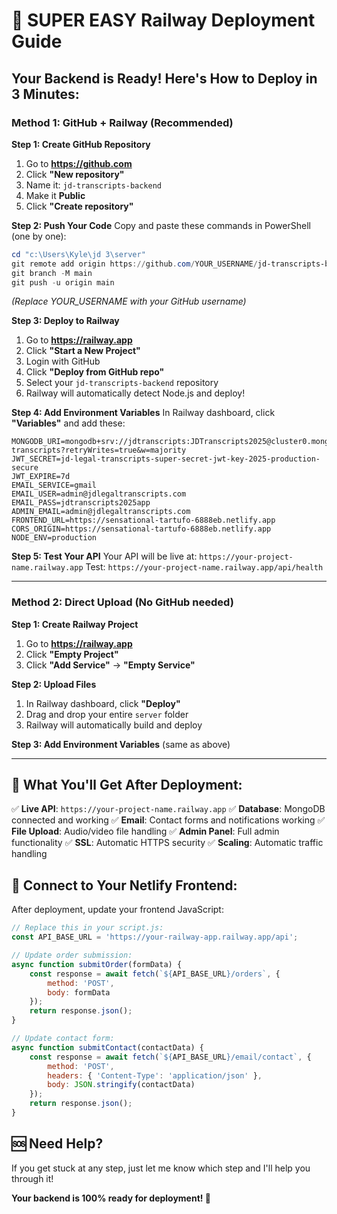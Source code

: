 # 🚀 SUPER EASY Railway Deployment Guide

## Your Backend is Ready! Here's How to Deploy in 3 Minutes:

### Method 1: GitHub + Railway (Recommended)

**Step 1: Create GitHub Repository**
1. Go to **https://github.com**
2. Click **"New repository"**
3. Name it: `jd-transcripts-backend`
4. Make it **Public**
5. Click **"Create repository"**

**Step 2: Push Your Code**
Copy and paste these commands in PowerShell (one by one):

```powershell
cd "c:\Users\Kyle\jd 3\server"
git remote add origin https://github.com/YOUR_USERNAME/jd-transcripts-backend.git
git branch -M main
git push -u origin main
```
*(Replace YOUR_USERNAME with your GitHub username)*

**Step 3: Deploy to Railway**
1. Go to **https://railway.app**
2. Click **"Start a New Project"**
3. Login with GitHub
4. Click **"Deploy from GitHub repo"**
5. Select your `jd-transcripts-backend` repository
6. Railway will automatically detect Node.js and deploy!

**Step 4: Add Environment Variables**
In Railway dashboard, click **"Variables"** and add these:

```
MONGODB_URI=mongodb+srv://jdtranscripts:JDTranscripts2025@cluster0.mongodb.net/jd-transcripts?retryWrites=true&w=majority
JWT_SECRET=jd-legal-transcripts-super-secret-jwt-key-2025-production-secure
JWT_EXPIRE=7d
EMAIL_SERVICE=gmail
EMAIL_USER=admin@jdlegaltranscripts.com
EMAIL_PASS=jdtranscripts2025app
ADMIN_EMAIL=admin@jdlegaltranscripts.com
FRONTEND_URL=https://sensational-tartufo-6888eb.netlify.app
CORS_ORIGIN=https://sensational-tartufo-6888eb.netlify.app
NODE_ENV=production
```

**Step 5: Test Your API**
Your API will be live at: `https://your-project-name.railway.app`
Test: `https://your-project-name.railway.app/api/health`

---

### Method 2: Direct Upload (No GitHub needed)

**Step 1: Create Railway Project**
1. Go to **https://railway.app**
2. Click **"Empty Project"**
3. Click **"Add Service"** → **"Empty Service"**

**Step 2: Upload Files**
1. In Railway dashboard, click **"Deploy"**
2. Drag and drop your entire `server` folder
3. Railway will automatically build and deploy

**Step 3: Add Environment Variables** (same as above)

---

## 🎯 What You'll Get After Deployment:

✅ **Live API**: `https://your-project-name.railway.app`
✅ **Database**: MongoDB connected and working
✅ **Email**: Contact forms and notifications working
✅ **File Upload**: Audio/video file handling
✅ **Admin Panel**: Full admin functionality
✅ **SSL**: Automatic HTTPS security
✅ **Scaling**: Automatic traffic handling

## 🔗 Connect to Your Netlify Frontend:

After deployment, update your frontend JavaScript:

```javascript
// Replace this in your script.js:
const API_BASE_URL = 'https://your-railway-app.railway.app/api';

// Update order submission:
async function submitOrder(formData) {
    const response = await fetch(`${API_BASE_URL}/orders`, {
        method: 'POST',
        body: formData
    });
    return response.json();
}

// Update contact form:
async function submitContact(contactData) {
    const response = await fetch(`${API_BASE_URL}/email/contact`, {
        method: 'POST',
        headers: { 'Content-Type': 'application/json' },
        body: JSON.stringify(contactData)
    });
    return response.json();
}
```

## 🆘 Need Help?

If you get stuck at any step, just let me know which step and I'll help you through it!

**Your backend is 100% ready for deployment! 🎉**